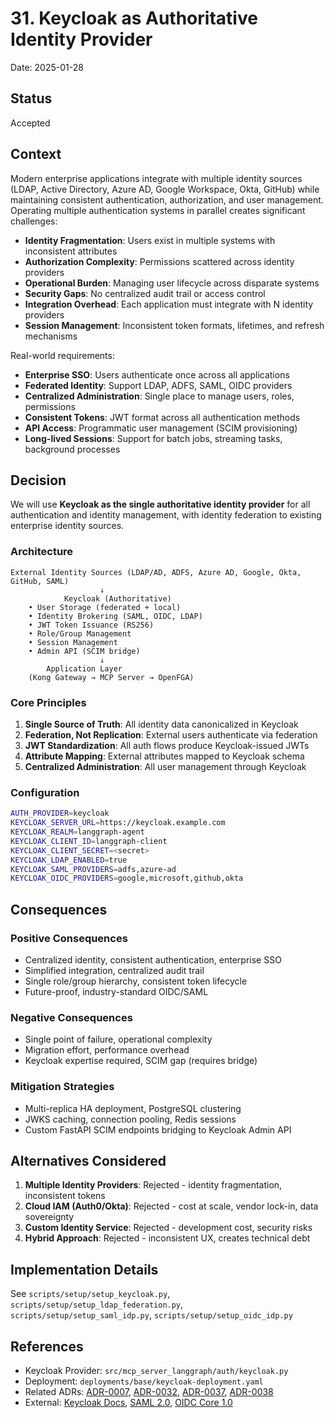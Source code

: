 # 31. Keycloak as Authoritative Identity Provider

Date: 2025-01-28

## Status

Accepted

## Context

Modern enterprise applications integrate with multiple identity sources (LDAP, Active Directory, Azure AD, Google Workspace, Okta, GitHub) while maintaining consistent authentication, authorization, and user management. Operating multiple authentication systems in parallel creates significant challenges:

- **Identity Fragmentation**: Users exist in multiple systems with inconsistent attributes
- **Authorization Complexity**: Permissions scattered across identity providers
- **Operational Burden**: Managing user lifecycle across disparate systems
- **Security Gaps**: No centralized audit trail or access control
- **Integration Overhead**: Each application must integrate with N identity providers
- **Session Management**: Inconsistent token formats, lifetimes, and refresh mechanisms

Real-world requirements:
- **Enterprise SSO**: Users authenticate once across all applications
- **Federated Identity**: Support LDAP, ADFS, SAML, OIDC providers
- **Centralized Administration**: Single place to manage users, roles, permissions
- **Consistent Tokens**: JWT format across all authentication methods
- **API Access**: Programmatic user management (SCIM provisioning)
- **Long-lived Sessions**: Support for batch jobs, streaming tasks, background processes

## Decision

We will use **Keycloak as the single authoritative identity provider** for all authentication and identity management, with identity federation to existing enterprise identity sources.

### Architecture

```
External Identity Sources (LDAP/AD, ADFS, Azure AD, Google, Okta, GitHub, SAML)
                    ↓
            Keycloak (Authoritative)
    • User Storage (federated + local)
    • Identity Brokering (SAML, OIDC, LDAP)
    • JWT Token Issuance (RS256)
    • Role/Group Management
    • Session Management
    • Admin API (SCIM bridge)
                    ↓
        Application Layer
    (Kong Gateway → MCP Server → OpenFGA)
```

### Core Principles

1. **Single Source of Truth**: All identity data canonicalized in Keycloak
2. **Federation, Not Replication**: External users authenticate via federation
3. **JWT Standardization**: All auth flows produce Keycloak-issued JWTs
4. **Attribute Mapping**: External attributes mapped to Keycloak schema
5. **Centralized Administration**: All user management through Keycloak

### Configuration

```bash
AUTH_PROVIDER=keycloak
KEYCLOAK_SERVER_URL=https://keycloak.example.com
KEYCLOAK_REALM=langgraph-agent
KEYCLOAK_CLIENT_ID=langgraph-client
KEYCLOAK_CLIENT_SECRET=<secret>
KEYCLOAK_LDAP_ENABLED=true
KEYCLOAK_SAML_PROVIDERS=adfs,azure-ad
KEYCLOAK_OIDC_PROVIDERS=google,microsoft,github,okta
```

## Consequences

### Positive Consequences
- Centralized identity, consistent authentication, enterprise SSO
- Simplified integration, centralized audit trail
- Single role/group hierarchy, consistent token lifecycle
- Future-proof, industry-standard OIDC/SAML

### Negative Consequences
- Single point of failure, operational complexity
- Migration effort, performance overhead
- Keycloak expertise required, SCIM gap (requires bridge)

### Mitigation Strategies
- Multi-replica HA deployment, PostgreSQL clustering
- JWKS caching, connection pooling, Redis sessions
- Custom FastAPI SCIM endpoints bridging to Keycloak Admin API

## Alternatives Considered

1. **Multiple Identity Providers**: Rejected - identity fragmentation, inconsistent tokens
2. **Cloud IAM (Auth0/Okta)**: Rejected - cost at scale, vendor lock-in, data sovereignty
3. **Custom Identity Service**: Rejected - development cost, security risks
4. **Hybrid Approach**: Rejected - inconsistent UX, creates technical debt

## Implementation Details

See `scripts/setup/setup_keycloak.py`, `scripts/setup/setup_ldap_federation.py`, `scripts/setup/setup_saml_idp.py`, `scripts/setup/setup_oidc_idp.py`

## References

- Keycloak Provider: `src/mcp_server_langgraph/auth/keycloak.py`
- Deployment: `deployments/base/keycloak-deployment.yaml`
- Related ADRs: [ADR-0007](adr-0007-authentication-provider-pattern.md), [ADR-0032](adr-0032-jwt-standardization.md), [ADR-0037](adr-0037-identity-federation.md), [ADR-0038](adr-0038-scim-implementation.md)
- External: [Keycloak Docs](https://www.keycloak.org/documentation), [SAML 2.0](https://docs.oasis-open.org/security/saml/v2.0/), [OIDC Core 1.0](https://openid.net/specs/openid-connect-core-1_0.html)

